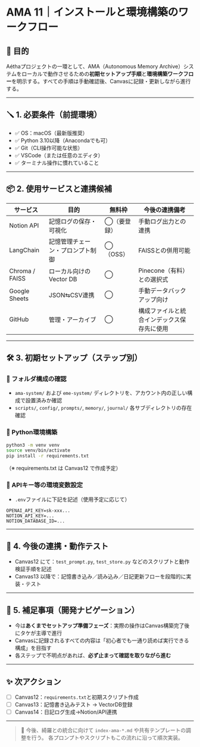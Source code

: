 # AMA 11｜インストールと環境構築のワークフロー

## 🎯 目的
Aéthaプロジェクトの一環として、AMA（Autonomous Memory Archive）システムをローカルで動作させるための**初期セットアップ手順**と**環境構築ワークフロー**を明示する。すべての手順は手動確認後、Canvasに記録・更新しながら進行する。

---

## 🪛 1. 必要条件（前提環境）

- ✅ OS：macOS（最新版推奨）
- ✅ Python 3.10以降（Anacondaでも可）
- ✅ Git（CLI操作可能な状態）
- ✅ VSCode（または任意のエディタ）
- ✅ ターミナル操作に慣れていること

---

## 📦 2. 使用サービスと連携候補

| サービス        | 目的                            | 無料枠         | 今後の連携備考                     |
|-----------------|----------------------------------|----------------|----------------------------------|
| Notion API      | 記憶ログの保存・可視化           | ◯（要登録）   | 手動ログ出力との連携                |
| LangChain       | 記憶管理チェーン・プロンプト制御 | ◯（OSS）      | FAISSとの併用可能                   |
| Chroma / FAISS  | ローカル向けのVector DB          | ◯              | Pinecone（有料）との選択式           |
| Google Sheets   | JSON⇆CSV連携                     | ◯              | 手動データバックアップ向け             |
| GitHub          | 管理・アーカイブ                 | ◯              | 構成ファイルと統合インデックス保存先に使用 |

---

## 🛠️ 3. 初期セットアップ（ステップ別）

### 📁 フォルダ構成の確認
- `ama-system/` および `eme-system/` ディレクトリを、アカウント内の正しい構成で設置済みか確認
- `scripts/`, `config/`, `prompts/`, `memory/`, `journal/` 各サブディレクトリの存在確認

### 🧩 Python環境構築
```bash
python3 -m venv venv
source venv/bin/activate
pip install -r requirements.txt
```
（※ requirements.txt は Canvas12 で作成予定）

### 🔑 APIキー等の環境変数設定
- `.env`ファイルに下記を記述（使用予定に応じて）
```
OPENAI_API_KEY=sk-xxx...
NOTION_API_KEY=...
NOTION_DATABASE_ID=...
```

---

## 🔄 4. 今後の連携・動作テスト

- Canvas12 にて：`test_prompt.py`, `test_store.py` などのスクリプトと動作検証手順を記述
- Canvas13 以降で：記憶書き込み／読み込み／日記更新フローを段階的に実装・テスト

---

## 📝 5. 補足事項（開発ナビゲーション）

- 今は**あくまでセットアップ準備フェーズ**：実際の操作はCanvas構築完了後にタケが主導で進行
- Canvasに記録されるすべての内容は「初心者でも一通り読めば実行できる構成」を目指す
- 各ステップで不明点があれば、**必ず止まって確認を取りながら進む**

---

## ✨ 次アクション
- [ ] Canvas12：`requirements.txt`と初期スクリプト作成
- [ ] Canvas13：記憶書き込みテスト → VectorDB登録
- [ ] Canvas14：日記ログ生成→Notion/API連携

---

> 🔔 今後、綺羅との統合に向けて `index-ama-*.md` や共有テンプレートの調整を行う。
> 各プロンプトやスクリプトもこの流れに沿って順次実装。

